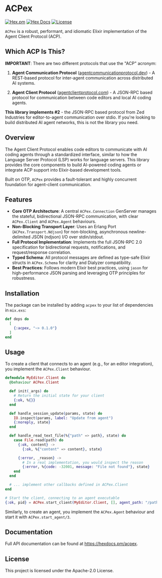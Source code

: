 # ACPex

[![Hex.pm](https://img.shields.io/hexpm/v/acpex.svg)](https://hex.pm/packages/acpex)
[![Hex Docs](https://img.shields.io/badge/hex-docs-lightgreen.svg)](https://hexdocs.pm/acpex/)
[![License](https://img.shields.io/hexpm/l/acpex.svg)](https://github.com/yourusername/acpex/blob/main/LICENSE)

`ACPex` is a robust, performant, and idiomatic Elixir implementation of the
Agent Client Protocol (ACP).

## Which ACP Is This?

**IMPORTANT**: There are two different protocols that use the "ACP" acronym:

1. **Agent Communication Protocol**
   ([agentcommunicationprotocol.dev](https://agentcommunicationprotocol.dev)) -
   A REST-based protocol for inter-agent communication across distributed AI
   systems.

2. **Agent Client Protocol**
   ([agentclientprotocol.com](https://agentclientprotocol.com)) - A JSON-RPC
   based protocol for communication between code editors and local AI coding
   agents.

**This library implements #2** - the JSON-RPC based protocol from Zed Industries
for editor-to-agent communication over stdio. If you're looking to build
distributed AI agent networks, this is not the library you need.

## Overview

The Agent Client Protocol enables code editors to communicate with AI coding
agents through a standardized interface, similar to how the Language Server
Protocol (LSP) works for language servers. This library provides the core
components to build AI-powered coding agents or integrate ACP support into
Elixir-based development tools.

Built on OTP, `ACPex` provides a fault-tolerant and highly concurrent foundation
for agent-client communication.

## Features

- **Core OTP Architecture**: A central `ACPex.Connection` GenServer manages the
  stateful, bidirectional JSON-RPC communication, with clear `ACPex.Client` and
  `ACPex.Agent` behaviours.
- **Non-Blocking Transport Layer**: Uses an Erlang Port
  (`ACPex.Transport.Ndjson`) for non-blocking, asynchronous newline-delimited
  JSON (ndjson) I/O over stdin/stdout.
- **Full Protocol Implementation**: Implements the full JSON-RPC 2.0
  specification for bidirectional requests, notifications, and request/response
  correlation.
- **Typed Schema**: All protocol messages are defined as type-safe Elixir
  structs in `ACPex.Schema` for clarity and Dialyzer compatibility.
- **Best Practices**: Follows modern Elixir best practices, using `jason` for
  high-performance JSON parsing and leveraging OTP principles for robustness.

## Installation

The package can be installed by adding `acpex` to your list of dependencies in
`mix.exs`:

```elixir
def deps do
  [
    {:acpex, "~> 0.1.0"}
  ]
end
```

## Usage

To create a client that connects to an agent (e.g., for an editor integration),
you implement the `ACPex.Client` behaviour.

```elixir
defmodule MyEditor.Client do
  @behaviour ACPex.Client

  def init(_args) do
    # Return the initial state for your client
    {:ok, %{}}
  end

  def handle_session_update(params, state) do
    IO.inspect(params, label: "Update from agent")
    {:noreply, state}
  end

  def handle_read_text_file(%{"path" => path}, state) do
    case File.read(path) do
      {:ok, content} ->
        {:ok, %{"content" => content}, state}

      {:error, _reason} ->
        # In a real implementation, you would inspect the reason
        {:error, %{code: -32001, message: "File not found"}, state}
    end
  end

  # ... implement other callbacks defined in ACPex.Client
end

# Start the client, connecting to an agent executable
{:ok, pid} = ACPex.start_client(MyEditor.Client, [], agent_path: "/path/to/my/agent")
```

Similarly, to create an agent, you implement the `ACPex.Agent` behaviour and
start it with `ACPex.start_agent/3`.

## Documentation

Full API documentation can be found at <https://hexdocs.pm/acpex>.

## License

This project is licensed under the Apache-2.0 License.

